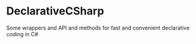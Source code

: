 # DeclarativeCSharp
Some wrappers and API and methods for fast and convenient declarative coding in C#
